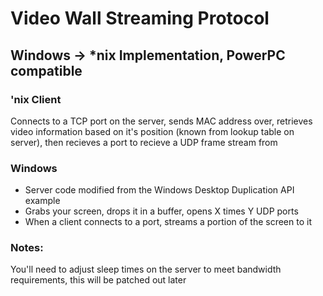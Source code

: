 # Video Wall Streaming Protocol
## Windows -> *nix Implementation, PowerPC compatible

### 'nix Client
Connects to a TCP port on the server, sends MAC address over, retrieves video information based on it's position (known from lookup table on server), then recieves a port to recieve a UDP frame stream from

### Windows
- Server code modified from the Windows Desktop Duplication API example
- Grabs your screen, drops it in a buffer, opens X times Y UDP ports
- When a client connects to a port, streams a portion of the screen to it



### Notes:
You'll need to adjust sleep times on the server to meet bandwidth requirements, this will be patched out later

